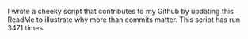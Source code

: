 I wrote a cheeky script that contributes to my Github by updating this ReadMe to illustrate why more than commits matter. This script has run 3471 times.